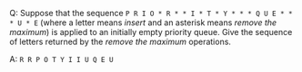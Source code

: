 Q: Suppose that the sequence `P R I O * R * * I * T * Y * * * Q U E * * * U * E`
(where a letter means *insert* and an asterisk means *remove the maximum*) is
applied to an initially empty priority queue. Give the sequence of letters
returned by the *remove the maximum* operations.

A: `R R P O T Y I I U Q E U`
